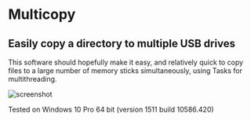 # Multicopy
## Easily copy a directory to multiple USB drives

This software should hopefully make it easy, and relatively quick to copy files to
a large number of memory sticks simultaneously, using Tasks for multithreading.

![screenshot](https://raw.githubusercontent.com/robertphipps/multicopy/master/screenshot.jpg)

Tested on Windows 10 Pro 64 bit (version 1511 build 10586.420)

